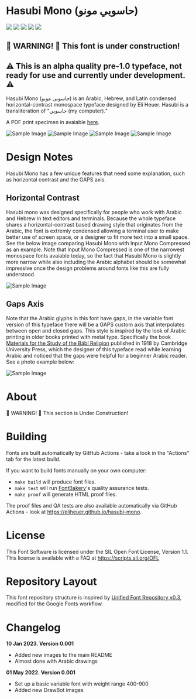 # Hasubi Mono (حاسوبي مونو)

[![][Fontbakery]](https://eliheuer.github.io/hasubi-mono/fontbakery/fontbakery-report.html)
[![][Universal]](https://eliheuer.github.io/hasubi-mono/fontbakery/fontbakery-report.html)
[![][GF Profile]](https://eliheuer.github.io/hasubi-mono/fontbakery/fontbakery-report.html)
[![][Outline Correctness]](https://eliheuer.github.io/hasubi-mono/fontbakery/fontbakery-report.html)
[![][Shaping]](https://eliheuer.github.io/hasubi-mono/fontbakery/fontbakery-report.html)

[Fontbakery]: https://img.shields.io/endpoint?url=https%3A%2F%2Fraw.githubusercontent.com%2Feliheuer%2Fhasubi-mono%2Fgh-pages%2Fbadges%2Foverall.json
[GF Profile]: https://img.shields.io/endpoint?url=https%3A%2F%2Fraw.githubusercontent.com%2Feliheuer%2Fhasubi-mono%2Fgh-pages%2Fbadges%2FGoogleFonts.json
[Outline Correctness]: https://img.shields.io/endpoint?url=https%3A%2F%2Fraw.githubusercontent.com%2Feliheuer%2Fhasubi-mono%2Fgh-pages%2Fbadges%2FOutlineCorrectnessChecks.json
[Shaping]: https://img.shields.io/endpoint?url=https%3A%2F%2Fraw.githubusercontent.com%2Feliheuer%2Fhasubi-mono%2Fgh-pages%2Fbadges%2FShapingChecks.json
[Universal]: https://img.shields.io/endpoint?url=https%3A%2F%2Fraw.githubusercontent.com%2Feliheuer%2Fhasubi-mono%2Fgh-pages%2Fbadges%2FUniversal.json

## 🚧 WARNING! 🚧 This font is under construction!

## ⚠️ This is an alpha quality pre-1.0 typeface, not ready for use and currently under development. ⚠️


Hasubi Mono (حاسوبي مونو) is an Arabic, Hebrew, and Latin condensed horizontal-contrast monospace typeface designed by Eli Heuer. Hasubi is a transliteration of “حاسوبي (my computer).”

A PDF print specimen in avaiable [here](documentation/drawbot/hasubi-mono-print-proof.pdf).

![Sample Image](documentation/drawbot/wide-image-007.png)
![Sample Image](documentation/drawbot/wide-image-002.png)
![Sample Image](documentation/drawbot/wide-image-004.png)
![Sample Image](documentation/drawbot/square-image-002.png)

# Design Notes
Hasubi Mono has a few unique features that need some explanation, such as horizontal contrast and the GAPS axis.

## Horizontal Contrast
Hasubi mono was designed specifically for people who work with Arabic and Hebrew in text editors and terminals. Because the whole typeface shares a horizontal-contrast based drawing style that originates from the Arabic, the font is extremly condensed allowing a terminal user to make better use of screen space, or a designer to fit more text into a small space. See the below image comparing Hasubi Mono with Input Mono Compressed as an example. Note that Input Mono Compressed is one of the narrowest monospace fonts avaiable today, so the fact that Hasubi Mono is slightly more narrow while also including the Arabic alphabet should be somewhat impressive once the design problems around fonts like this are fully understood.

![Sample Image](documentation/drawbot/info-image-wide-001.png)

## Gaps Axis
Note that the Arabic glyphs in this font have gaps, in the variable font version of this typeface there will be a GAPS custom axis that interpolates between open and closed gaps. This style is inspired by the look of Arabic printing in older books printed with metal type. Specifically the book [Materials for the Study of the Bábí Religion](https://archive.org/details/materialsforstud0000brow) published in 1918 by Cambridge University Press, which the designer of this typeface read while learning Arabic and noticed that the gaps were helpful for a beginner Arabic reader. See a photo example below:

![Sample Image](documentation/refrence/browne.jpg)

# About

🚧 WARNING! 🚧 This section is Under Construction!

# Building

Fonts are built automatically by GitHub Actions - take a look in the "Actions" tab for the latest build.

If you want to build fonts manually on your own computer:

* `make build` will produce font files.
* `make test` will run [FontBakery](https://github.com/googlefonts/fontbakery)'s quality assurance tests.
* `make proof` will generate HTML proof files.

The proof files and QA tests are also available automatically via GitHub Actions - look at https://eliheuer.github.io/hasubi-mono.

# License

This Font Software is licensed under the SIL Open Font License, Version 1.1.
This license is available with a FAQ at
https://scripts.sil.org/OFL

# Repository Layout

This font repository structure is inspired by [Unified Font Repository v0.3](https://github.com/unified-font-repository/Unified-Font-Repository), modified for the Google Fonts workflow.

# Changelog

**10 Jan 2023. Version 0.001**
- Added new images to the main README
- Almost done with Arabic drawings

**01 May 2022. Version 0.001**
- Set up a basic variable font with weight range 400-900
- Added new DrawBot images

